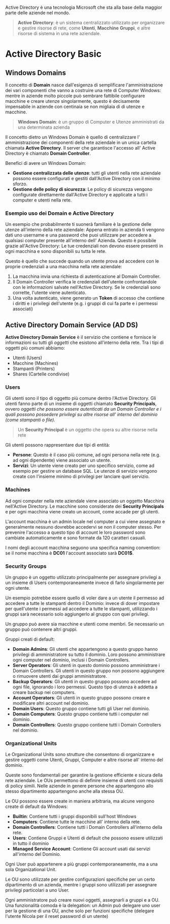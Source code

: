 Active Directory è una tecnologia Microsoft che sta alla base della maggior parte delle aziende nel mondo. 

> **Active Directory**: è un sistema centralizzato utilizzato per organizzare e gestire risorse di rete, come **Utenti**, **Macchine** **Gruppi**, e altre risorse di sistema in una rete aziendale. 

# Active Directory Basic
## Windows Domains
Il concetto di **Domain** nasce dall'esigenza di semplificare l'amministrazione dei vari componenti che vanno a costruire una rete di Computer Windows:
mentre in aziende molto piccole può sembrare fattibile configurare macchine  e creare utenze singolarmente, questo è decisamente impensabile in aziende con centinaia se non migliaia di di utenze e macchine.

> **Windows Domain**: è un gruppo di Computer e Utenze amministrati da una determinata azienda

Il concetto dietro un Windows Domain è quello di centralizzare l' amministrazione dei componenti della rete aziendale in un unica cartella chiamata **Active Directory**. 
Il server che garantisce l'accesso all' Active Directory è chiamato **Domain Controller**.

Benefici di avere un Windows Domain:
- **Gestione centralizzata delle utenze**: tutti gli utenti nella rete aziendale possono essere configurati e gestiti dall'Active Directory con il minimo sforzo.
- **Gestione delle policy di sicurezza**: Le policy di sicurezza vengono configurate direttamente dall'Active Directory e applicate a tutti i computer e utenti nella rete.
### Esempio uso dei Domain e Active Directory
Un esempio che probabilmente ti suonerà familiare è la gestione delle utenze all'interno della rete aziendale: Appena entrato in azienda ti vengono dati uno username e una password che puoi utilizzare per accedere a qualsiasi computer presente all'interno dell' Azienda. 
Questo è possibile grazie all'Active Directory: Le tue credenziali non devono essere presenti in ogni macchina e sono disponibili su tutta le rete. 

Questo è quello che succede quando un utente prova ad accedere con le proprie credenziali a una macchina nella rete aziendale:
1. La macchina invia una richiesta di autenticazione al Domain Controller.
2. Il Domain Controller verifica le credenziali dell'utente confrontandole con le informazioni salvate nell'Active Directory. Se le credenziali sono corrette, l'utente viene autenticato.
3. Una volta autenticato, viene generato un **Token** di accesso che contiene i diritti e i privilegi dell'utente (e.g. i gruppi di cui fa parte e i permessi associati)

## Active Directory Domain Service (AD DS)
**Active Directory Domain Service** è il servizio che contiene e fornisce le informazioni su tutti gli *oggetti* che esistono all'interno della rete. 
Tra i tipi di oggetti più comuni abbiamo:
- Utenti (Users)
- Macchine (Machines)
- Stampanti (Printers)
- Shares (Cartelle condivise)
### Users
Gli utenti sono il tipo di oggetto più comune dentro l'Active Directory. Gli utenti fanno parte di un insieme di oggetti chiamato **Security Principals**, ovvero *oggetti che possono essere autenticati da un Domain Controller e i quali possono possedere privilegi su altre risorse all' interno del dominio (come stampanti o file).*

> Un **Security Principal** è un oggetto che opera su altre risorse nella rete

Gli utenti possono rappresentare due tipi di entità:
- **Persone**: Questo è il caso più comune, ad ogni persona nella rete (e.g. ad ogni dipendente) viene associato un utente.
- **Servizi**: Un utente viene creato per uno specifico servizio, come ad esempio per gestire un database SQL. Le utenze di servizio vengono create con l'insieme minimo di privilegi per lanciare quel servizio.
### Machines
Ad ogni computer nella rete aziendale viene associato un oggetto Macchina nell'Active Directory. Le macchine sono considerate dei **Security Principals** e per ogni macchina viene creato un account, come accade per gli utenti.

L'account macchina è un admin locale nel computer a cui viene assegnato e generalmente nessuno dovrebbe accedervi se non il computer stesso. 
Per prevenire l'accesso a questo tipo di account le loro password sono cambiate automaticamente e sono formate da 120 caratteri casuali.

I nomi degli account macchina seguono una specifica naming convention: se il nome macchina è **DC01** l'account associato sarà **DC01$**.

### Security Groups

Un gruppo è un oggetto utilizzato principalmente per assegnare privilegi a un insieme di Users contemporaneamente invece di farlo singolarmente per ogni utente. 

Un esempio potrebbe essere quello di voler dare a un utente il permesso ad accedere a tutte le stampanti dentro il Dominio: invece di dover impostare per quell'utente i permessi ad accedere a tutte le stampanti, utilizzando i gruppi sarà necessario solo aggiungerlo al gruppo con quei privilegi.

Un gruppo può avere sia macchine e utenti come membri. Se necessario un gruppo può contenere altri gruppi.

Gruppi creati di default:
- **Domain Admins**: Gli utenti che appartengono a questo gruppo hanno privilegi di amministratore su tutto il dominio. Loro possono amministrare ogni computer nel dominio, inclusi i Domain Controllers.
- **Server Operators**: Gli utenti in questo dominio possono amministrare i Domain Controllers. Gli utenti in questo gruppo non possono aggiungere o rimuovere utenti dai gruppi amministratore.
- **Backup Operators**: Gli utenti in questo gruppo possono accedere ad ogni file, ignorando i loro permessi. Questo tipo di utenza è addetta a creare backup nei computers.
- **Account Operators**: Gli utenti in questo gruppo possono creare e modificare altri account nel dominio.
- **Domain Users**: Questo gruppo contiene tutti gli User nel dominio.
- **Domain Computers**: Questo gruppo contiene tutti i computer nel dominio.
- **Domain Controllers**: Questo gruppo contiene tutti i Domain Controllers nel dominio.

### Organizational Units
Le Organizational Units  sono strutture che consentono di organizzare e gestire oggetti come Utenti, Gruppi, Computer e altre risorse all' interno del dominio. 

Queste sono fondamentali per garantire la gestione efficiente e sicura della rete aziendale.
Le OUs permettono di definire insieme di utenti con requisiti di policy simili. Nelle aziende in genere persone che appartengono allo stesso dipartimento appartengono anche alla stessa OU.

Le OU possono essere create in maniera arbitraria, ma alcune vengono create di default da Windows:
- **Builtin**: Contiene tutti i gruppi disponibili sull'host Windows
- **Computers**: Contiene tutte le macchine all' interno della rete.
- **Domain Controllers**: Contiene tutti i Domain Controllers all'interno della rete. 
- **Users**: Contiene Gruppi e Utenti di default che possono essere utilizzati in tutto il dominio
-  **Managed Service Account**: Contiene Gli account usati dai servizi all'interno del Dominio.

Ogni User può appartenere a più gruppi contemporaneamente, ma a una sola Organizational Unit. 

Le OU sono utilizzate per gestire configurazioni specifiche per un certo dipartimento di un azienda, mentre i gruppi sono utilizzati per assegnare privilegi particolari a uno User.


Ogni amministratore può creare nuovi oggetti, assegnarli a gruppi e a OU. 
Una funzionalità comoda è la delegation: un Admin può delegare uno user per la gestione di una OU, anche solo per funzioni specifiche (delegare l'utente Nicola per il reset password di un utente)